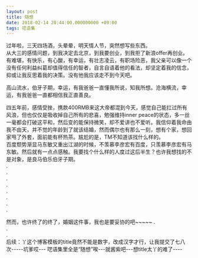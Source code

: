 ```yaml
---
layout: post
title: 随想
date: 2018-02-14 20:44:00.000000000 +09:00
tags: 呓语集
---
```


过年啦，三天四场酒，头晕晕，明天情人节，突然想写些东西。  
从大三的感情问题，到我决定去北京，到我要创业，到我拒了新浪offer再创业。有难堪，有快乐，有心酸，有幸运，有壮志凌云，有职场险恶，我父亲可以像一个没有任何利益纠葛却值得信任的智者，自言自语着他的看法，却坚定着我的信念，抑或让我反思着我的决策。没有他我应该走不到今天吧。  

高山流水，伯牙子期，幸运，有我爸爸一直懂我所说，知我所想。沧海横流，幸运，有我爸爸一直都相信我正直善良。  

四五年前，感情受挫，携款400RMB来这大帝都混到今天，感觉自己能扛过所有风浪，但也仅仅是吸收掉自己所有的悲喜，勉强维持inner peace的状态，多一丝一毫都会打破这平和，然后变的能保持微笑，却不爱讲也不爱听。我信仰着我命由我不由天，并不觉的年龄到了就该结婚，然而偶尔也有那么一刻，想有个家，想回家甩了外套，面前能有杯热茶。尴尬的是，TM不知道该找什么样的。  
百度颓势渐显马东敏又重出江湖的时候，不羡慕李彦宏有百度，只羡慕李彦宏有马东敏。然后就有一点点感触。我要找个什么样的人度过这后半生？也许我想找的不是对象，是良马伯乐伯牙子期。  
.  
.  
.  
.  
.  
.  
.  
.  

然而，也许终了的终了，婚姻这件事，我也是要妥协的吧~~~~~
.  
.  
.  
后续：丫这个博客模板的title竟然不能是数字，改成汉字才行，让我提交了七八次-----坑爹哎---
呓语集里全是“随想”唉---就酱紫吧---想title太丫的难了----


